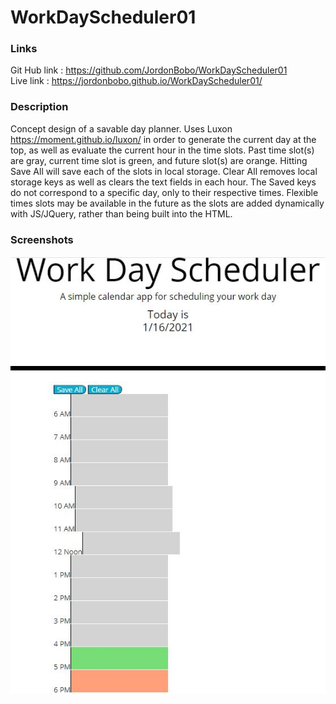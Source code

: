 # WorkDayScheduler01

### Links
Git Hub link :  https://github.com/JordonBobo/WorkDayScheduler01   
Live link :   https://jordonbobo.github.io/WorkDayScheduler01/


### Description
Concept design of a savable day planner. Uses Luxon <https://moment.github.io/luxon/> in order to generate the current day at the top, as well as evaluate the current hour in the time slots. Past time slot(s) are gray, current time slot is green, and future slot(s) are orange. Hitting Save All will save each of the slots in local storage. Clear All removes local storage keys as well as clears the text fields in each hour. The Saved keys do not correspond to a specific day, only to their respective times. Flexible times slots may be available in the future as the slots are added dynamically with JS/JQuery, rather than being built into the HTML.


### Screenshots
![screenshot](./Assets/screenshot01.JPG?raw=true)
